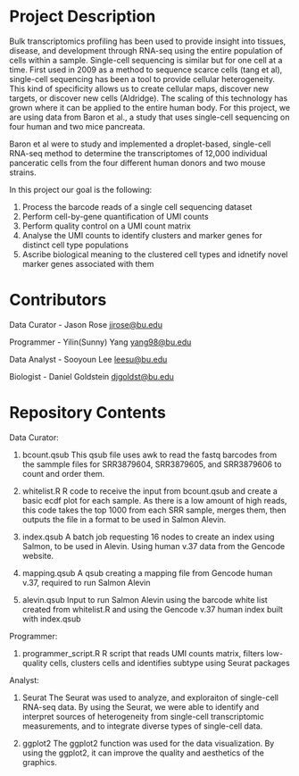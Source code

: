 # Project Description

Bulk transcriptomics profiling has been used to provide insight into tissues, disease, and development through RNA-seq using the entire population of cells within a sample. Single-cell sequencing is similar but for one cell at a time. First used in 2009 as a method to sequence scarce cells (tang et al), single-cell sequencing has been a tool to provide cellular heterogeneity. This kind of specificity allows us to create cellular maps, discover new targets, or discover new cells (Aldridge). The scaling of this technology has grown where it can be applied to the entire human body. For this project, we are using data from Baron et al., a study that uses single-cell sequencing on four human and two mice pancreata. 

Baron et al were to study and implemented a droplet-based, single-cell RNA-seq method to determine the transcriptomes of 12,000 individual panceratic cells from the four different human donors and two mouse strains. 

In this project our goal is the following:
1. Process the barcode reads of a single cell sequencing dataset
2. Perform cell-by-gene quantification of UMI counts
3. Perform quality control on a UMI count matrix
4. Analyse the UMI counts to identify clusters and marker genes for distinct cell type populations
5. Ascribe biological meaning to the clustered cell types and idnetify novel marker genes associated with them 


# Contributors

Data Curator - Jason Rose jjrose@bu.edu

Programmer - Yilin(Sunny) Yang yang98@bu.edu

Data Analyst - Sooyoun Lee leesu@bu.edu

Biologist - Daniel Goldstein djgoldst@bu.edu
# Repository Contents
Data Curator:
1. bcount.qsub
This qsub file uses awk to read the fastq barcodes from the sammple files for SRR3879604, SRR3879605, and SRR3879606 to count and order them.

2. whitelist.R
R code to receive the input from bcount.qsub and create a basic ecdf plot for each sample. As there is a low amount of high reads, this code takes the top 1000 from each SRR sample, merges them, then outputs the file in a format to be used in Salmon Alevin.

3. index.qsub
A batch job requesting 16 nodes to create an index using Salmon, to be used in Alevin. Using human v.37 data from the Gencode website.

4. mapping.qsub
A qsub creating a mapping file from Gencode human v.37, required to run Salmon Alevin

5. alevin.qsub
Input to run Salmon Alevin using the barcode white list created from whitelist.R and using the Gencode v.37 human index built with index.qsub

Programmer: 
1. programmer_script.R
R script that reads UMI counts matrix, filters low-quality cells, clusters cells and identifies subtype using Seurat packages 

Analyst: 
1. Seurat
The Seurat was used to analyze, and exploraiton of single-cell RNA-seq data. By using the Seurat, we were able to identify and interpret sources of heterogeneity from single-cell transcriptomic measurements, and to integrate diverse types of single-cell data.  

2. ggplot2
The ggplot2 function was used for the data visualization. By using the ggplot2, it can improve the quality and aesthetics of the graphics.  
